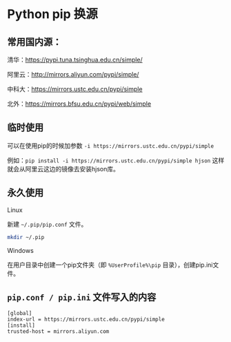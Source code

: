 # Python pip 换源

## 常用国内源：

清华：https://pypi.tuna.tsinghua.edu.cn/simple/

阿里云：http://mirrors.aliyun.com/pypi/simple/

中科大：https://mirrors.ustc.edu.cn/pypi/simple

北外：https://mirrors.bfsu.edu.cn/pypi/web/simple

## 临时使用
可以在使用pip的时候加参数 `-i https://mirrors.ustc.edu.cn/pypi/simple`

例如：`pip install -i https://mirrors.ustc.edu.cn/pypi/simple hjson`
这样就会从阿里云这边的镜像去安装hjson库。

## 永久使用

 Linux

新建 `~/.pip/pip.conf` 文件。

```bash
mkdir ~/.pip
```

 Windows

在用户目录中创建一个pip文件夹（即 `%UserProfile%\pip` 目录），创建pip.ini文件。


## `pip.conf / pip.ini` 文件写入的内容

```vim
[global]
index-url = https://mirrors.ustc.edu.cn/pypi/simple
[install]
trusted-host = mirrors.aliyun.com
```